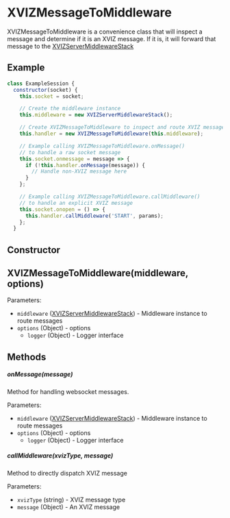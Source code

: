 # XVIZMessageToMiddleware

XVIZMessageToMiddleware is a convenience class that will inspect a message and determine if it is an
XVIZ message. If it is, it will forward that message to the
[XVIZServerMiddlewareStack](/docs/api-reference/server/xviz-server-middleware-stack.md)

## Example

```js
class ExampleSession {
  constructor(socket) {
    this.socket = socket;

    // Create the middleware instance
    this.middleware = new XVIZServerMiddlewareStack();

    // Create XVIZMessageToMiddleware to inspect and route XVIZ messages
    this.handler = new XVIZMessageToMiddleware(this.middleware);

    // Example calling XVIZMessageToMiddleware.onMessage()
    // to handle a raw socket message
    this.socket.onmessage = message => {
      if (!this.handler.onMessage(message)) {
        // Handle non-XVIZ message here
      }
    };

    // Example calling XVIZMessageToMiddleware.callMiddleware()
    // to handle an explicit XVIZ message
    this.socket.onopen = () => {
      this.handler.callMiddleware('START', params);
    };
  }
```

## Constructor

## XVIZMessageToMiddleware(middleware, options)

Parameters:

- `middleware`
  ([XVIZServerMiddlewareStack](/docs/api-reference/server/xviz-server-middleware-stack.md)) -
  Middleware instance to route messages
- `options` (Object) - options
  - `logger` (Object) - Logger interface

## Methods

##### onMessage(message)

Method for handling websocket messages.

Parameters:

- `middleware`
  ([XVIZServerMiddlewareStack](/docs/api-reference/server/xviz-server-middleware-stack.md)) -
  Middleware instance to route messages
- `options` (Object) - options
  - `logger` (Object) - Logger interface

##### callMiddleware(xvizType, message)

Method to directly dispatch XVIZ message

Parameters:

- `xvizType` (string) - XVIZ message type
- `message` (Object) - An XVIZ message
